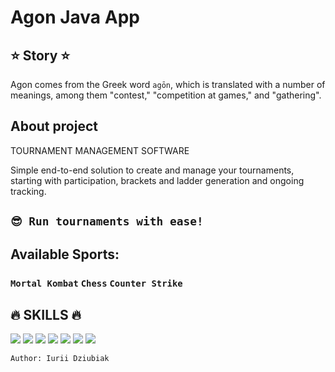 # Agon Java App

## ⭐ Story ⭐
Agon comes from the Greek word `agōn`, which is translated with a number of meanings, among them "contest," "competition 
at games," and "gathering".

## About project
TOURNAMENT MANAGEMENT SOFTWARE

Simple end-to-end solution to create and manage your tournaments, starting with participation, brackets and ladder 
generation and ongoing tracking.
## `😎 Run tournaments with ease!`

## Available Sports:
### `Mortal Kombat` `Chess` `Counter Strike`

## 🔥 SKILLS 🔥
![](https://img.shields.io/badge/Java-ED8B00?style=flat&logo=java&logoColor=white)
![](https://img.shields.io/badge/Hibernate-59666C?style=flat&logo=Hibernate&logoColor=white)
![](https://img.shields.io/badge/Spring-6DB33F?style=flat&logo=spring&logoColor=white)
![](https://img.shields.io/badge/PostgreSQL-316192?style=flat&logo=postgresql&logoColor=white)
![](https://img.shields.io/badge/IntelliJ_IDEA-000000.svg?style=flat&logo=intellij-idea&logoColor=white)
![](https://img.shields.io/badge/GIT-E44C30?style=flat&logo=git&logoColor=white)
![](https://img.shields.io/badge/GitHub-100000?style=flat&logo=github&logoColor=white)

`Author: Iurii Dziubiak`